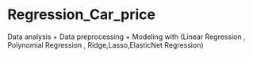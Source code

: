 # Regression_Car_price
Data analysis + Data preprocessing + Modeling with (Linear Regression , Polynomial Regression , Ridge,Lasso,ElasticNet Regression)

